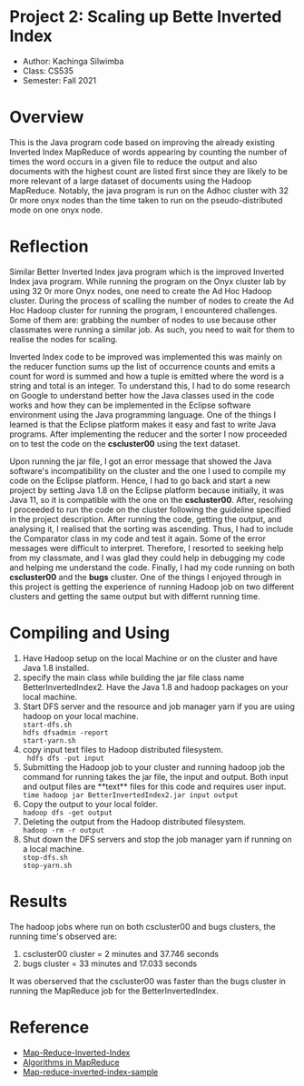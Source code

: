 
# Project 2: Scaling up Bette Inverted Index

* Author: Kachinga Silwimba
* Class: CS535 
* Semester: Fall 2021

# Overview
This is the Java program code based on improving the already existing Inverted Index MapReduce of words appearing by counting the number of times the word occurs in a given file to reduce the output and also documents with the highest count are listed first since they are likely to be more relevant of a large dataset of documents using the Hadoop MapReduce. Notably, the java program is run on the Adhoc cluster with 32 0r more onyx nodes than the time taken to run on the pseudo-distributed mode on one onyx node.



# Reflection


Similar Better Inverted Index java program which is the improved Inverted Index java program. While running the program on the Onyx cluster lab by using 32 0r more Onyx nodes, one need to create the Ad Hoc Hadoop cluster. During the process of scalling the number of nodes to create the Ad Hoc Hadoop cluster for running the program, I encountered challenges. Some of them are: grabbing the number of nodes to use because other classmates were running a similar job. As such, you need to wait for them to realise the nodes for scaling.



Inverted Index code to be improved was implemented this was mainly on the reducer function sums up the list of occurrence counts and emits a count for word is summed and how a tuple is emitted where the word is a string and total is an integer. To understand this, I had to do some research on Google to understand better how the Java classes used in the code works and how they can be implemented in the Eclipse software environment using the Java programming language. One of the things I learned is that the Eclipse platform makes it easy and fast to write Java programs. After implementing the reducer and the sorter I now proceeded on to test the code on the **cscluster00** using the text dataset. 

Upon running the jar file, I got an error message that showed the Java software's incompatibility on the cluster and the one I used to compile my code on the Eclipse platform. Hence, I had to go back and start a new project by setting Java 1.8 on the Eclipse platform because initially, it was Java 11, so it is compatible with the one on the **cscluster00**. After, resolving I proceeded to run the code on the cluster following the guideline specified in the project description. After running the code, getting the output, and analysing it, I realised that the sorting was ascending. Thus, I had to include the Comparator class in my code and test it again. Some of the error messages were difficult to interpret. Therefore, I resorted to seeking help from my classmate, and I was glad they could help in debugging my code and helping me understand the code. Finally, I had my code running on both **cscluster00** and the **bugs** cluster. One of the things I enjoyed through in this project is getting the experience of running Hadoop job on two different clusters and getting the same output but with differnt running time.

# Compiling and Using
<ol>
<li>Have Hadoop setup on the local Machine or on the cluster and have Java 1.8 installed.</li>
<li>specify the main class while building the jar file class name BetterInvertedIndex2. Have the Java 1.8 and hadoop packages on your local machine.</li>
<li>Start DFS server and the resource and job manager yarn if you are using hadoop on your local machine.</li>
<code>start-dfs.sh</code> <br>
<code>hdfs dfsadmin -report</code> <br>
<code>start-yarn.sh</code> 
<li>copy input text files to Hadoop distributed filesystem.</li>
    <code> hdfs dfs -put input</code>
<li>Submitting the Hadoop job to your cluster and running hadoop job the command for running takes the jar file, the input and output. Both input and output files are **text** files for this code and requires user input.</li>
<code>time hadoop jar BetterInvertedIndex2.jar input output</code>
<li>Copy the output to your local folder.</li>
<code>hadoop dfs -get output</code>
<li>Deleting the output from the Hadoop distributed filesystem.</li>
<code>hadoop -rm -r output</code>
<li>Shut down the DFS servers and stop the job manager yarn if running on a local machine.</li>
  <code>stop-dfs.sh</code> <br>
  <code>stop-yarn.sh</code>
</ol>

# Results
The hadoop jobs where run on both cscluster00 and bugs clusters, the running time's observed are:
<ol>
<li>cscluster00 cluster = 2 minutes and 37.746 seconds</li> 
<li>bugs cluster = 33 minutes and 17.033 seconds</li>
</ol>
It was oberserved that the cscluster00 was faster than the bugs cluster in running the MapReduce job for the BetterInvertedIndex.

# Reference 
- [Map-Reduce-Inverted-Index](https://github.com/imehrdadmahdavi/map-reduce-inverted-index)
- [Algorithms in MapReduce](https://proserge.kh.ua/coding/index.php/post/49/Algorithms+in+MapReduce1:+Inverted+Index)
- [Map-reduce-inverted-index-sample](https://timepasstechies.com/map-reduce-inverted-index-sample/)
